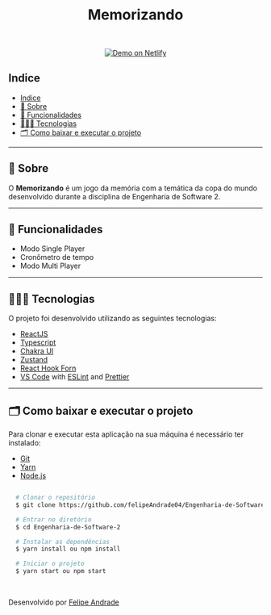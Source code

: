 <h1 align="center">
  Memorizando
</h1>

<br />

<p align="center">
  <a href="https://memorizando.netlify.app/" target="_blank">
    <img alt="Demo on Netlify" src="https://res.cloudinary.com/lukemorales/image/upload/v1599785319/readme_logos/demo_on_netlify_umjmch.png">
  </a>
</p>

## Indice

- [Indice](#indice)
- [🔖 Sobre](#-sobre)
- [🚀 Funcionalidades](#-funcionalidades)
- [👩🏻‍💻 Tecnologias](#-tecnologias)
- [🗂 Como baixar e executar o projeto](#-como-baixar-e-executar-o-projeto)

---

## 🔖 Sobre

O **Memorizando** é um jogo da memória com a temática da copa do mundo desenvolvido durante a disciplina de Engenharia de Software 2.

---

## 🚀 Funcionalidades

- Modo Single Player
- Cronômetro de tempo
- Modo Multi Player

---

## 👩🏻‍💻 Tecnologias

O projeto foi desenvolvido utilizando as seguintes tecnologias:

- [ReactJS](https://reactjs.org/)
- [Typescript](https://www.typescriptlang.org/)
- [Chakra UI](https://chakra-ui.com/getting-started)
- [Zustand](https://github.com/pmndrs/zustand)
- [React Hook Forn](https://react-hook-form.com/)
- [VS Code][vscode] with [ESLint][vceslint] and [Prettier][vcprettier]

---

## 🗂 Como baixar e executar o projeto

Para clonar e executar esta aplicação na sua máquina é necessário ter instalado:

- [Git](https://git-scm.com/)
- [Yarn](https://yarnpkg.com/)
- [Node.js](https://nodejs.org/en/)

```bash

  # Clonar o repositório
  $ git clone https://github.com/felipeAndrade04/Engenharia-de-Software-2.git

  # Entrar no diretório
  $ cd Engenharia-de-Software-2

  # Instalar as dependências
  $ yarn install ou npm install

  # Iniciar o projeto
  $ yarn start ou npm start

```

<br />

Desenvolvido por [Felipe Andrade](https://github.com/felipeAndrade04)

[vscode]: https://code.visualstudio.com/
[vcprettier]: https://prettier.io/
[vceslint]: https://marketplace.visualstudio.com/items?itemName=dbaeumer.vscode-eslint
